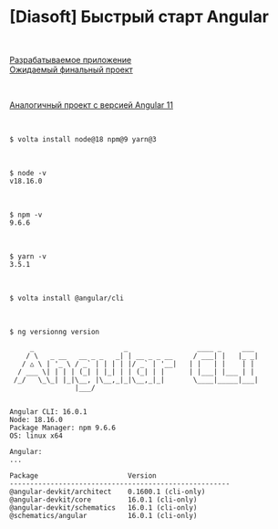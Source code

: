 # [Diasoft] Быстрый старт Angular

<br/>

[Разрабатываемое приложение](//angular-and-ng-rx-building-real-project-from-scratch.jsdev.org/)  
[Ожидаемый финальный проект](//angular.realworld.io/)

<br/>

[Аналогичный проект с версией Angular 11](https://github.com/webmakaka/Angular-and-NgRx-Building-Real-Project-From-Scratch-v1.1)

<br/>

```
$ volta install node@18 npm@9 yarn@3
```

<br/>

```
$ node -v
v18.16.0
```

<br/>

```
$ npm -v
9.6.6
```

<br/>

```
$ yarn -v
3.5.1
```

<br/>

```
$ volta install @angular/cli
```

<br/>

```
$ ng versionng version

     _                      _                 ____ _     ___
    / \   _ __   __ _ _   _| | __ _ _ __     / ___| |   |_ _|
   / △ \ | '_ \ / _` | | | | |/ _` | '__|   | |   | |    | |
  / ___ \| | | | (_| | |_| | | (_| | |      | |___| |___ | |
 /_/   \_\_| |_|\__, |\__,_|_|\__,_|_|       \____|_____|___|
                |___/


Angular CLI: 16.0.1
Node: 18.16.0
Package Manager: npm 9.6.6
OS: linux x64

Angular:
...

Package                      Version
------------------------------------------------------
@angular-devkit/architect    0.1600.1 (cli-only)
@angular-devkit/core         16.0.1 (cli-only)
@angular-devkit/schematics   16.0.1 (cli-only)
@schematics/angular          16.0.1 (cli-only)

```
